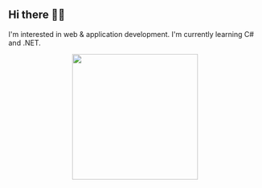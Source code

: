## Hi there 👋🏽

I'm interested in web & application development. I'm currently learning C# and .NET.

<div align="center">
<img src="[https://cdn.akamai.steamstatic.com/steam/apps/1360390/extras/gifTest.gif?t=1709306596](https://i.imgur.com/4QC4JNL.gif)"width="250" height="250" />
</div>
